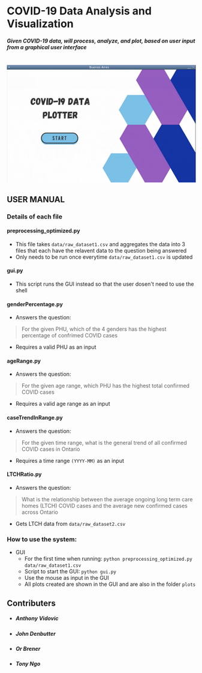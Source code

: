 # COVID-19 Data Analysis and Visualization
##### Given COVID-19 data, will process, analyze, and plot, based on user input from a graphical user interface 
#
![Image](GUIphotos/README_Image.png)

## USER MANUAL 
### Details of each file
#### preprocessing_optimized.py
* This file takes `data/raw_dataset1.csv` and aggregates the data into 3 files that each have the relavent data to the question being answered
* Only needs to be run once everytime `data/raw_dataset1.csv` is updated
#### gui.py
* This script runs the GUI instead so that the user dosen't need to use the shell
#### genderPercentage.py
* Answers the question:
> For the given PHU, which of the 4 genders has the highest percentage of confrimed COVID cases
* Requires a valid PHU as an input
#### ageRange.py
* Answers the question:
> For the given age range, which PHU has the highest total confirmed COVID cases 
* Requires a valid age range as an input
#### caseTrendInRange.py
* Answers the question:
> For the given time range, what is the general trend of all confirmed COVID cases in Ontario 
* Requires a time range `(YYYY-MM)` as an input
#### LTCHRatio.py
* Answers the question:
> What is the relationship between the average ongoing long term care homes (LTCH) COVID cases and the average new confirmed cases across Ontario
* Gets LTCH data from `data/raw_dataset2.csv`

### How to use the system:
* GUI 
    * For the first time when running: `python preprocessing_optimized.py data/raw_dataset1.csv` 
    * Script to start the GUI: `python gui.py`
    * Use the mouse as input in the GUI
    * All plots created are shown in the GUI and are also in the folder `plots`

## Contributers
* ##### Anthony Vidovic
* ##### John Denbutter
* ##### Or Brener
* ##### Tony Ngo
